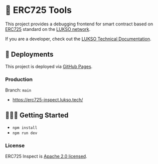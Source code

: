 # 📝 ERC725 Tools

This project provides a debugging frontend for smart contract based on [ERC725](https://docs.lukso.tech/standards/lsp-background/erc725) standard on the [LUKSO network](https://docs.lukso.tech/networks/mainnet/parameters).

If you are a developer, check out the [LUKSO Technical Documentation](https://docs.lukso.tech/).

## 🚀 Deployments

This project is deployed via [GitHub Pages](https://pages.github.com/).

### Production

Branch: `main`

- <https://erc725-inspect.lukso.tech/>

## 🧑🏻‍💻 Getting Started

- `npm install`
- `npm run dev`

### License

ERC725 Inspect is [Apache 2.0 licensed](./LICENSE).
